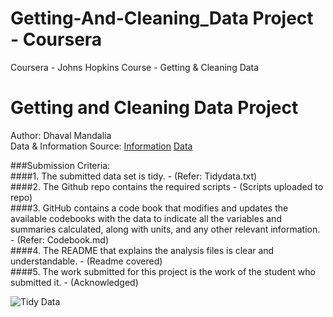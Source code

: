 # Getting-And-Cleaning_Data Project - Coursera
Coursera - Johns Hopkins Course - Getting &amp; Cleaning Data

# Getting and Cleaning Data Project
Author: Dhaval Mandalia <br />
Data & Information Source: [Information](http://archive.ics.uci.edu/ml/datasets/Human+Activity+Recognition+Using+Smartphones)
[Data](https://d396qusza40orc.cloudfront.net/getdata%2Fprojectfiles%2FUCI%20HAR%20Dataset.zip)

###Submission Criteria:<br>
####1. The submitted data set is tidy. - (Refer: Tidydata.txt)<br>
####2. The Github repo contains the required scripts - (Scripts uploaded to repo)<br>
####3. GitHub contains a code book that modifies and updates the available codebooks with the data to indicate all the variables and summaries calculated, along with units, and any other relevant information. - (Refer: Codebook.md)<br>
####4. The README that explains the analysis files is clear and understandable. - (Readme covered)<br>
####5. The work submitted for this project is the work of the student who submitted it. - (Acknowledged)<br>


![Tidy Data](ttps://github.com/mandaliadhaval/Getting-And-Cleaning_Data/blob/master/Tidydata_Image.PNG)
